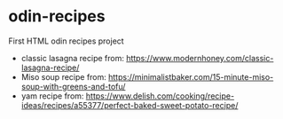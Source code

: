 # odin-recipes
First HTML odin recipes project
- classic lasagna recipe from: https://www.modernhoney.com/classic-lasagna-recipe/
- Miso soup recipe from: https://minimalistbaker.com/15-minute-miso-soup-with-greens-and-tofu/
- yam recipe from: https://www.delish.com/cooking/recipe-ideas/recipes/a55377/perfect-baked-sweet-potato-recipe/